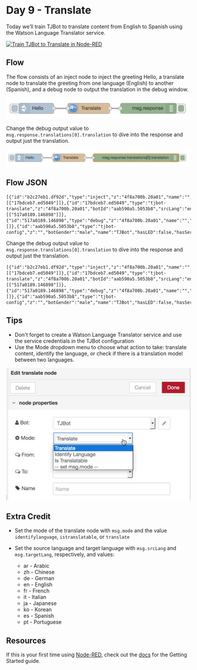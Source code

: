# Day 9 - Translate

Today we’ll train TJBot to translate content from English to Spanish using the Watson Language Translator service.

[![Train TJBot to Translate in Node-RED](http://img.youtube.com/vi/oIM4dp-mctE/0.jpg)](https://www.youtube.com/watch?v=oIM4dp-mctE&index=12&list=PLddOPkVMz1dtN3I_4JKava4GBLLXuUevV "Train TJBot to Translate in Node-RED") 

## Flow

The flow consists of an inject node to inject the greeting Hello, a translate node to translate the greeting from one language (English) to another (Spanish), and a debug node to output the translation in the debug window.

![Translate Flow](assets/flow.png)

Change the debug output value to `msg.response.translations[0].translation` to dive into the response and output just the translation.

![Translate Flow](assets/flow2.png) 

## Flow JSON

```
[{"id":"b2c27eb1.df92d","type":"inject","z":"4f8a700b.20a01","name":"","topic":"","payload":"Hello","payloadType":"str","repeat":"","crontab":"","once":false,"x":260,"y":140,"wires":[["17bdceb7.ed5049"]]},{"id":"17bdceb7.ed5049","type":"tjbot-translate","z":"4f8a700b.20a01","botId":"aab590a5.5053b8","srcLang":"en","targetLang":"es","mode":"translate","name":"","x":440,"y":140,"wires":[["517a0189.146898"]]},{"id":"517a0189.146898","type":"debug","z":"4f8a700b.20a01","name":"","active":true,"console":"false","complete":"response","x":620,"y":140,"wires":[]},{"id":"aab590a5.5053b8","type":"tjbot-config","z":"","botGender":"male","name":"TJBot","hasLED":false,"hasServo":false,"speakerDeviceId":"plughw:0,0"}]
```

Change the debug output value to `msg.response.translations[0].translation` to dive into the response and output just the translation.

```
[{"id":"b2c27eb1.df92d","type":"inject","z":"4f8a700b.20a01","name":"","topic":"","payload":"Hello","payloadType":"str","repeat":"","crontab":"","once":false,"x":290,"y":140,"wires":[["17bdceb7.ed5049"]]},{"id":"17bdceb7.ed5049","type":"tjbot-translate","z":"4f8a700b.20a01","botId":"aab590a5.5053b8","srcLang":"en","targetLang":"es","mode":"translate","name":"","x":440,"y":140,"wires":[["517a0189.146898"]]},{"id":"517a0189.146898","type":"debug","z":"4f8a700b.20a01","name":"","active":true,"console":"false","complete":"response.translations[0].translation","x":700,"y":140,"wires":[]},{"id":"aab590a5.5053b8","type":"tjbot-config","z":"","botGender":"male","name":"TJBot","hasLED":false,"hasServo":false,"speakerDeviceId":"plughw:0,0"}]

```


## Tips

* Don't forget to create a Watson Language Translator service and use the service credentials in the TJBot configuration
* Use the Mode dropdown menu to choose what action to take: translate content, identify the language, or check if there is a translation model between two languages.

![Mode dropdown menu](assets/mode.png)

## Extra Credit

* Set the mode of the translate node with `msg.mode` and the value `identifylanguage`, `istranslatable`, or `translate`
* Set the source language and target language with `msg.srcLang` and `msg.targetLang`, respectively, and values:

	* ar - Arabic
	* zh - Chinese
	* de - German
	* en - English
	* fr - French
	* it - Italian
	* ja - Japanese
	* ko - Korean
	* es - Spanish
	* pt - Portuguese
	
## Resources

If this is your first time using [Node-RED](https://nodered.org/), check out the [docs](https://nodered.org/docs/) for the Getting Started guide.

